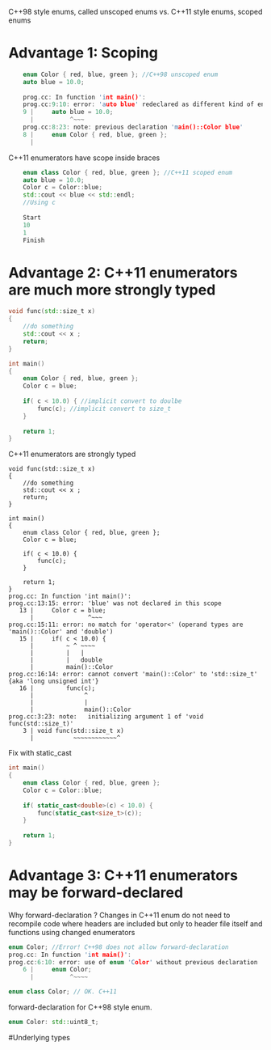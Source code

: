 C++98 style enums, called unscoped enums vs. C++11 style enums, scoped enums
# Advantage 1: Scoping
```C++
    enum Color { red, blue, green }; //C++98 unscoped enum
    auto blue = 10.0;
    
    prog.cc: In function 'int main()':
    prog.cc:9:10: error: 'auto blue' redeclared as different kind of entity
    9 |     auto blue = 10.0;
      |          ^~~~
    prog.cc:8:23: note: previous declaration 'main()::Color blue'
    8 |     enum Color { red, blue, green };
      | 
```
C++11 enumerators have scope inside braces
```C++
    enum class Color { red, blue, green }; //C++11 scoped enum
    auto blue = 10.0;
    Color c = Color::blue;
    std::cout << blue << std::endl;
    //Using c
    
    Start
    10
    1
    Finish
```
# Advantage 2: C++11 enumerators are much more strongly typed
```C++
void func(std::size_t x)
{
    //do something
    std::cout << x ;
    return;
}

int main()
{
    enum Color { red, blue, green };
    Color c = blue;
    
    if( c < 10.0) { //implicit convert to doulbe
        func(c); //implicit convert to size_t
    }
    
    return 1;
}
```
C++11 enumerators are strongly typed
```C++11
void func(std::size_t x)
{
    //do something
    std::cout << x ;
    return;
}

int main()
{
    enum class Color { red, blue, green };
    Color c = blue;
    
    if( c < 10.0) {
        func(c);
    }
    
    return 1;
}
prog.cc: In function 'int main()':
prog.cc:13:15: error: 'blue' was not declared in this scope
   13 |     Color c = blue;
      |               ^~~~
prog.cc:15:11: error: no match for 'operator<' (operand types are 'main()::Color' and 'double')
   15 |     if( c < 10.0) {
      |         ~ ^ ~~~~
      |         |   |
      |         |   double
      |         main()::Color
prog.cc:16:14: error: cannot convert 'main()::Color' to 'std::size_t' {aka 'long unsigned int'}
   16 |         func(c);
      |              ^
      |              |
      |              main()::Color
prog.cc:3:23: note:   initializing argument 1 of 'void func(std::size_t)'
    3 | void func(std::size_t x)
      |           ~~~~~~~~~~~~^
```
Fix with static_cast
```C++
int main()
{
    enum class Color { red, blue, green };
    Color c = Color::blue;
    
    if( static_cast<double>(c) < 10.0) {
        func(static_cast<size_t>(c));
    }
    
    return 1;
}
```
# Advantage 3: C++11 enumerators may be forward-declared
Why forward-declaration ?
Changes in C++11 enum do not need to recompile code where headers are included but only to header file itself and functions using changed enumerators

```C++
enum Color; //Error! C++98 does not allow forward-declaration
prog.cc: In function 'int main()':
prog.cc:6:10: error: use of enum 'Color' without previous declaration
    6 |     enum Color;
      |          ^~~~~
```
```C++
enum class Color; // OK. C++11
```

forward-declaration for C++98 style enum.

```C++
enum Color: std::uint8_t;

```
#Underlying types

